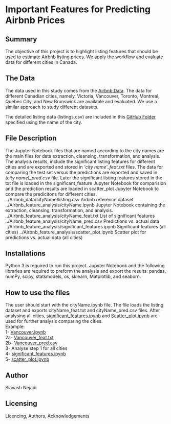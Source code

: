 # Important Features for Predicting Airbnb Prices

## Summary
The objective of this project is to highlight listing features that should be used to estimate Airbnb listing prices. We apply the workflow and evaluate data for different cities in Canada. 

## The Data
The data used in this study comes from the [Airbnb Data](http://insideairbnb.com/get-the-data/). The data for different Canadian cities, namely, Victoria, Vancouver, Toronto, Montreal, Quebec City, and New Brunswick are available and evaluated. We use a similar approach to study different datasets.

The detailed listing data (listings.csv) are included in this [GitHub Folder]() specified using the name of the city.

## File Description
The Jupyter Notebook files that are named according to the city names are the main files for data extraction, cleansing, transformation, and analysis. The analysis results, include the significant listing features for different cities and are exported and stored in <i>'city name'_feat.txt</i> files. The data for comparing the test set versus the predictions are exported and saved in <i>(city name)_pred.csv</i> file.
Later the significant listing features stored in the txt file is loaded in the significant_feature Jupyter Notebook for comparision and the prediction results are loaded in scatter_plot Jupyter Notebook to compare the predicitons for different cities.
../Airbnb_data/cityName/listing.csv            Airbnb reference dataset
../Airbnb_feature_analysis/cityName.ipynb      Jupyter Notebook containing the extraction, cleansing, transformation, and analysis.
../Airbnb_feature_analysis/cityName_feat.txt    List of significant features
../Airbnb_feature_analysis/cityName_pred.csv    Predictions vs. actual data
../Airbnb_feature_analysis/significant_features.ipynb Significant features (all cities)
../Airbnb_feature_analysis/scatter_plot.ipynb         Scatter plot for predictions vs. actual data (all cities)

## Installations
Python 3 is required to run this project. Jupyter Notebook and the following libraries are required to preform the analysis and export the results: pandas, numPy, scipy, statsmodels, os, sklearn, Matplotlib, and seaborn.

## How to use the files
The user should start with the cityName.ipynb file. The file loads the listing dataset and exports cityName_feat.txt and cityName_pred.csv files. After analysing all cities, [significant_features.ipynb]() and [Scatter_plot.ipynb]() are used for further analysis comparing the cities.
<br>Example:
<br>1-  [Vancouver.ipynb]()
<br>2a- [Vancouver_feat.txt]()
<br>2b- [Vancouver_pred.csv]()
<br>3-  Analyse step 1 for all cities
<br>4-  [significant_features.ipynb]()
<br>5-  [scatter_plot.ipynb]()

## Author
Siavash Nejadi

## Licensing



Licencing, Authors, Acknowledgements